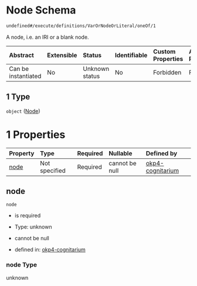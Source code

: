 # Node Schema

```txt
undefined#/execute/definitions/VarOrNodeOrLiteral/oneOf/1
```

A node, i.e. an IRI or a blank node.

| Abstract            | Extensible | Status         | Identifiable | Custom Properties | Additional Properties | Access Restrictions | Defined In                                                                     |
| :------------------ | :--------- | :------------- | :----------- | :---------------- | :-------------------- | :------------------ | :----------------------------------------------------------------------------- |
| Can be instantiated | No         | Unknown status | No           | Forbidden         | Forbidden             | none                | [okp4-cognitarium.json\*](schema/okp4-cognitarium.json "open original schema") |

## 1 Type

`object` ([Node](okp4-cognitarium-executemsg-definitions-varornodeorliteral-oneof-node.md))

# 1 Properties

| Property      | Type          | Required | Nullable       | Defined by                                                                                                                                                                               |
| :------------ | :------------ | :------- | :------------- | :--------------------------------------------------------------------------------------------------------------------------------------------------------------------------------------- |
| [node](#node) | Not specified | Required | cannot be null | [okp4-cognitarium](okp4-cognitarium-executemsg-definitions-varornodeorliteral-oneof-node-properties-node.md "undefined#/execute/definitions/VarOrNodeOrLiteral/oneOf/1/properties/node") |

## node

`node`

* is required

* Type: unknown

* cannot be null

* defined in: [okp4-cognitarium](okp4-cognitarium-executemsg-definitions-varornodeorliteral-oneof-node-properties-node.md "undefined#/execute/definitions/VarOrNodeOrLiteral/oneOf/1/properties/node")

### node Type

unknown
